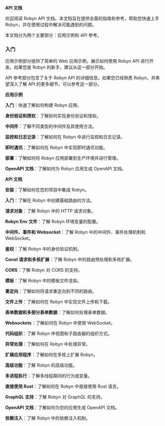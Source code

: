**API 文档**

欢迎阅读 Robyn API 文档。本文档旨在提供全面的指南和参考，帮助您快速上手 Robyn，并在使用过程中解决可能遇到的问题。

本文档分为两个主要部分：应用示例和 API 参考。

### 入门

应用示例部分提供了简单的 Web 应用示例，展示如何使用 Robyn API 进行开发。如果您是 Robyn 的新手，建议从这一部分开始。

API 参考部分包含了关于 Robyn API 的详细信息。如果您已经熟悉 Robyn，并希望深入了解 API 的更多细节，可以参考这一部分。

**应用示例**

**入门**：快速了解如何构建 Robyn 应用。

**身份验证和授权**：了解如何实现身份验证和授权。

**中间件**：了解不同类型的中间件及其使用方法。

**监控和日志记录**：了解如何在 Robyn 中进行监控和日志记录。

**即时通讯**：了解如何在 Robyn 中实现即时通讯功能。

**部署**：了解如何将 Robyn 应用部署到生产环境并进行管理。

**OpenAPI 文档**：了解如何为 Robyn 应用生成 OpenAPI 文档。

**API 文档**

**安装**：了解如何在您的项目中集成 Robyn。

**入门**：了解在 Robyn 中创建基础路由的方法。

**请求对象**：了解 Robyn 中的 HTTP 请求对象。

**Robyn Env 文件**：了解 Robyn 环境变量的配置。

**中间件、事件和 Websocket**：了解 Robyn 中的中间件、事件处理机制和 WebSocket。

**鉴权**：了解 Robyn 中的身份验证机制。

**Const 请求和多核扩展**：了解 Robyn 中的路由预处理和多核扩展。

**CORS**：了解 Robyn 对 CORS 的支持。

**模板**：了解 Robyn 中的模板文件渲染。

**重定向**：了解如何将请求重定向到不同的路由。

**文件上传**：了解如何在 Robyn 中实现文件上传和下载。

**表单数据和多部分表单数据**：了解如何处理表单数据。

**Websockets**：了解如何在 Robyn 中使用 WebSocket。

**代码组织**：了解 Robyn 中视图和子路由器的组织方式。

**异常处理**：了解如何在 Robyn 中处理异常。

**扩展应用程序**：了解如何在多核上扩展 Robyn。

**高级功能**：了解 Robyn 的高级功能。

**多进程执行**：了解多线程期间的行为或变量。

**直接使用 Rust**：了解如何在 Robyn 中直接使用 Rust 语言。

**GraphQL 支持**：了解 Robyn 对 GraphQL 的支持。

**OpenAPI 文档**：了解如何为您的应用生成 OpenAPI 文档。

**依赖注入**：了解 Robyn 中的依赖注入机制。

